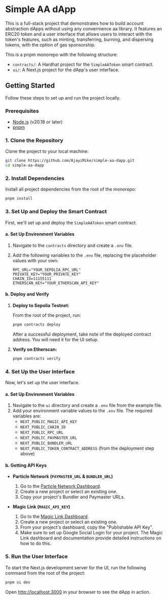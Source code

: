 # Simple AA dApp

This is a full-stack project that demonstrates how to build account abstraction dApps without using any convernience aa library. It features an ERC20 token and a user interface that allows users to interact with the token's features, such as minting, transferring, burning, and dispersing tokens, with the option of gas sponsorship.

This is a pnpm monorepo with the following structure:

-   `contracts/`: A Hardhat project for the `SimpleAAToken` smart contract.
-   `ui/`: A Next.js project for the dApp's user interface.

## Getting Started

Follow these steps to set up and run the project locally.

### Prerequisites

-   [Node.js](https://nodejs.org/) (v20.18 or later)
-   [pnpm](https://pnpm.io/installation)

### 1. Clone the Repository

Clone the project to your local machine:

```bash
git clone https://github.com/AjayiMike/simple-aa-dapp.git
cd simple-aa-dapp
```

### 2. Install Dependencies

Install all project dependencies from the root of the monorepo:

```bash
pnpm install
```

### 3. Set Up and Deploy the Smart Contract

First, we'll set up and deploy the `SimpleAAToken` smart contract.

#### a. Set Up Environment Variables

1.  Navigate to the `contracts` directory and create a `.env` file.
2.  Add the following variables to the `.env` file, replacing the placeholder values with your own:

    ```
    RPC_URL="YOUR_SEPOLIA_RPC_URL"
    PRIVATE_KEY="YOUR_PRIVATE_KEY"
    CHAIN_ID=11155111
    ETHERSCAN_KEY="YOUR_ETHERSCAN_API_KEY"
    ```

#### b. Deploy and Verify

1.  **Deploy to Sepolia Testnet:**

    From the root of the project, run:

    ```bash
    pnpm contracts deploy
    ```

    After a successful deployment, take note of the deployed contract address. You will need it for the UI setup.

2.  **Verify on Etherscan:**

    ```bash
    pnpm contracts verify
    ```

### 4. Set Up the User Interface

Now, let's set up the user interface.

#### a. Set Up Environment Variables

1.  Navigate to the `ui` directory and create a `.env` file from the example file.
2.  Add your environment variable values to the `.env` file. The required variables are:
    -   `NEXT_PUBLIC_MAGIC_API_KEY`
    -   `NEXT_PUBLIC_CHAIN_ID`
    -   `NEXT_PUBLIC_RPC_URL`
    -   `NEXT_PUBLIC_PAYMASTER_URL`
    -   `NEXT_PUBLIC_BUNDLER_URL`
    -   `NEXT_PUBLIC_TOKEN_CONTRACT_ADDRESS` (from the deployment step above)

#### b. Getting API Keys

-   **Particle Network (`PAYMASTER_URL` & `BUNDLER_URL`)**

    1.  Go to the [Particle Network Dashboard](https://dashboard.particle.network).
    2.  Create a new project or select an existing one.
    3.  Copy your project's Bundler and Paymaster URLs.

-   **Magic Link (`MAGIC_API_KEY`)**
    1.  Go to the [Magic Link Dashboard](https://dashboard.magic.link).
    2.  Create a new project or select an existing one.
    3.  From your project's dashboard, copy the "Publishable API Key".
    4.  Make sure to set up Google Social Login for your project. The Magic Link dashboard and documentation provide detailed instructions on how to do this.

### 5. Run the User Interface

To start the Next.js development server for the UI, run the following command from the root of the project:

```bash
pnpm ui dev
```

Open [http://localhost:3000](http://localhost:3000) in your browser to see the dApp in action.
